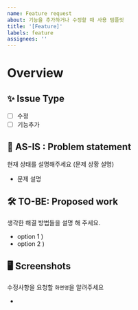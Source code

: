 ```yaml
---
name: Feature request
about: 기능을 추가하거나 수정할 때 사용 템플릿
title: '[Feature]'
labels: feature
assignees: ''
---
```


# Overview

## ✨ Issue Type

- [ ] 수정
- [ ] 기능추가

## 🤔 AS-IS : Problem statement

현재 상태를 설명해주세요 (문제 상황 설명)

- 문제 설명

## 🛠️ TO-BE: Proposed work

생각한 해결 방법들을 설명 해 주세요.

- option 1 )
- option 2 )

## 🖥️ Screenshots

수정사항을 요청할 `화면명`을 알려주세요

-

